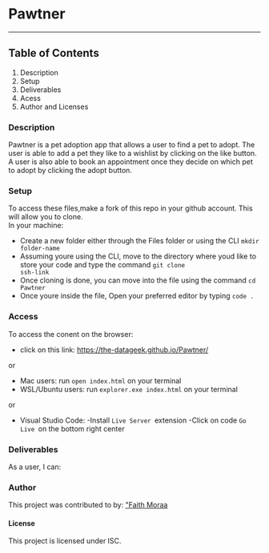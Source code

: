 # Pawtner

***
## Table of Contents
1. Description
2. Setup
3. Deliverables
4. Acess
5. Author and Licenses

### Description
Pawtner is a pet adoption app that allows a user to find a pet to adopt. The user is able to add a pet they like to a wishlist by clicking on the like button.</br>
A user is also able to book an appointment once they decide on which pet to adopt by clicking the adopt button.

### Setup
To access these files,make a fork of this repo in your github account. This will allow you to clone. </br>
In your machine:
* Create a new folder either through the Files folder or using the CLI  <code>mkdir folder-name</code>
* Assuming youre using the CLI, move to the directory where youd like to store your code and type the command <code>git clone ssh-link</code>
* Once cloning is done, you can move into the file using the command <code>cd Pawtner</code>
* Once youre inside the file, Open your preferred editor by typing <code>code .</code>  


### Access
To access the conent on the browser:

* click on this link: https://the-datageek.github.io/Pawtner/

or

* Mac users: run <code>open index.html</code> on your terminal
* WSL/Ubuntu users: run <code>explorer.exe index.html</code>  on your terminal

or

* Visual Studio Code:
-Install <code>Live Server </code>extension
-Click on code <code>Go Live </code>on the bottom right center




### Deliverables
As a user, I can:




### Author
This project was contributed to by: <a href="https://github.com/the-datageek">"Faith Moraa</a>

#### License
This project is licensed under ISC.